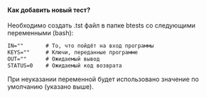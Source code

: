 #### Как добавить новый тест?
Необходимо создать .tst файл в папке btests со следующими переменными (bash):
```txt
IN=""       # То, что пойдёт на вход программы
KEYS=""     # Ключи, переданные программе
OUT=""      # Ожидаемый вывод
STATUS=0    # Ожидаемый код возврата
```
При неуказании переменной будет использовано значение по умолчанию (указано выше).
